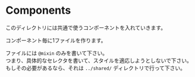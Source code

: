 Components
==========

このディレクトリには共通で使うコンポーネントを入れていきます。

コンポーネント毎に1ファイルを作ります。

ファイルには `@mixin` のみを書いて下さい。  
つまり、具体的なセレクタを書いて、スタイルを適応しようとしないで下さい。  
もしその必要があるなら、それは `../shared/` ディレクトリで行って下さい。
